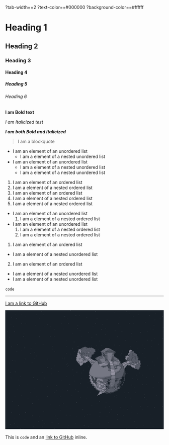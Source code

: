 ?tab-width==2
?text-color==#000000
?background-color==#ffffff

# Heading 1

## Heading 2

### Heading 3

#### Heading 4

##### Heading 5

###### Heading 6

**I am Bold text**

*I am Italicized test*

***I am both Bold and Italicized***

> I am a blockquote

- I am an element of an unordered list
  - I am a element of a nested unordered list
- I am an element of an unordered list
  - I am a element of a nested unordered list
  - I am a element of a nested unordered list

1. I am an element of an ordered list
  1. I am a element of a nested ordered list
2. I am an element of an ordered list
  1. I am a element of a nested ordered list
  2. I am a element of a nested ordered list

- I am an element of an unordered list
  1. I am a element of a nested ordered list
- I am an element of an unordered list
  1. I am a element of a nested ordered list
  2. I am a element of a nested ordered list

1. I am an element of an ordered list
  - I am a element of a nested unordered list
2. I am an element of an ordered list
  - I am a element of a nested unordered list
  - I am a element of a nested unordered list

`code`

---

[I am a link to GitHub](https://github.com/)

![I am an image](../../media/KolibriBackground.png)

This is `code` and an [link to GitHub](https://github.com/) inline.
